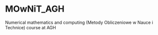 # MOwNiT_AGH
Numerical mathematics and computing (Metody Obliczeniowe w Nauce i Technice) course at AGH
